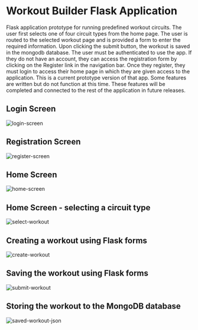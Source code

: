# Workout Builder Flask Application

Flask application prototype for running predefined workout circuits.
The user first selects one of four circuit types from the home page.
The user is routed to the selected workout page and is provided a form to enter the required information.
Upon clicking the submit button, the workout is saved in the mongodb database. 
The user must be authenticated to use the app. 
If they do not have an account, they can access the registration form by clicking on the Register link in the navigation bar.
Once they register, they must login to access their home page in which they are given access to the application. 
This is a current prototype version of that app. Some features are written but do not function at this time.
These features will be completed and connected to the rest of the application in future releases. 

## Login Screen
![login-screen](https://github.com/defranciscon/workoutbuilder/assets/108236585/4f1285dc-67ee-46e0-a831-e1e7bc96967d)

## Registration Screen
![register-screen](https://github.com/defranciscon/workoutbuilder/assets/108236585/d5636ece-2534-41ad-89ba-22a3af589ad6)

## Home Screen
![home-screen](https://github.com/defranciscon/workoutbuilder/assets/108236585/d46e0043-cdd6-4af3-a2c0-4eb79cde0be0)

## Home Screen - selecting a circuit type
![select-workout](https://github.com/defranciscon/workoutbuilder/assets/108236585/d5229656-cac3-4642-aef5-d2ad3974224e)

## Creating a workout using Flask forms
![create-workout](https://github.com/defranciscon/workoutbuilder/assets/108236585/6c7605a4-8eb5-4df6-bbdd-43a70131bb67)

## Saving the workout using Flask forms
![submit-workout](https://github.com/defranciscon/workoutbuilder/assets/108236585/5938b2aa-e444-4d68-82fe-153a8a84c88a)

## Storing the workout to the MongoDB database
![saved-workout-json](https://github.com/defranciscon/workoutbuilder/assets/108236585/39b95abd-871c-47f4-8759-099a910d90d8)


